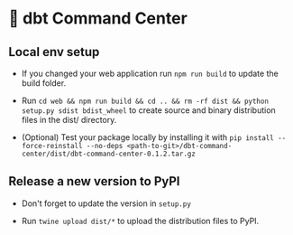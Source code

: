 # 🚀 dbt Command Center

## Local env setup

- If you changed your web application run `npm run build` to update the build folder.

- Run `cd web && npm run build && cd .. && rm -rf dist && python setup.py sdist bdist_wheel` to create source and binary distribution files in the dist/ directory.

- (Optional) Test your package locally by installing it with `pip install --force-reinstall --no-deps <path-to-git>/dbt-command-center/dist/dbt-command-center-0.1.2.tar.gz`

## Release a new version to PyPI

- Don't forget to update the version in `setup.py`

- Run `twine upload dist/*` to upload the distribution files to PyPI.
